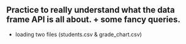 ## Practice to really understand what the data frame API is all about. + some fancy queries.
- loading two files (students.csv & grade_chart.csv)